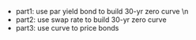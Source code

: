 - part1: use par yield bond to build 30-yr zero curve \n
- part2: use swap rate to build 30-yr zero curve
- part3: use curve to price bonds
